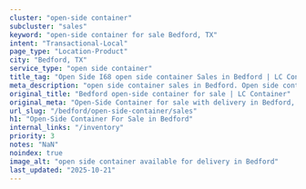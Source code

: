 ```yaml
---
cluster: "open-side container"
subcluster: "sales"
keyword: "open-side container for sale Bedford, TX"
intent: "Transactional-Local"
page_type: "Location-Product"
city: "Bedford, TX"
service_type: "open side container"
title_tag: "Open Side I68 open side container Sales in Bedford | LC Container"
meta_description: "open side container sales in Bedford. Open side containers for oversized cargo. Fast delivery, competitive pricing. Serving open side container area. Quote ID: W1U. Call (214) 524-4168 for your free quote today."
original_title: "Bedford open-side container for sale | LC Container"
original_meta: "Open-Side Container for sale with delivery in Bedford, TX. LC Container — local Since 2003. Get pricing today."
url_slug: "/bedford/open-side-container/sales"
h1: "Open-Side Container For Sale in Bedford"
internal_links: "/inventory"
priority: 3
notes: "NaN"
noindex: true
image_alt: "open side container available for delivery in Bedford"
last_updated: "2025-10-21"
---
```


<!-- TODO: Add unique city/inventory copy, images, and internal links here. -->
